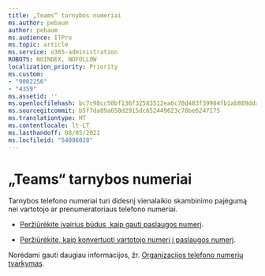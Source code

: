 ```yaml
---
title: „Teams“ tarnybos numeriai
ms.author: pebaum
author: pebaum
ms.audience: ITPro
ms.topic: article
ms.service: o365-administration
ROBOTS: NOINDEX, NOFOLLOW
localization_priority: Priority
ms.custom:
- "9002256"
- "4359"
ms.assetid: ''
ms.openlocfilehash: bc7c98cc50bf136f32583512ea6c78d483f39984fb1ab889dda19d1c1391e90f
ms.sourcegitcommit: b5f7da89a650d2915dc652449623c78be6247175
ms.translationtype: HT
ms.contentlocale: lt-LT
ms.lasthandoff: 08/05/2021
ms.locfileid: "54086028"
---
```

# <a name="service-numbers-in-teams"></a>„Teams“ tarnybos numeriai

Tarnybos telefono numeriai turi didesnį vienalaikio skambinimo pajėgumą nei vartotojo ar prenumeratoriaus telefono numeriai. 

- [Peržiūrėkite įvairius būdus, kaip gauti paslaugos numerį](https://docs.microsoft.com/microsoftteams/getting-service-phone-numbers). 

- [Peržiūrėkite, kaip konvertuoti vartotojo numerį į paslaugos numerį](https://docs.microsoft.com/microsoftteams/manage-phone-numbers-for-your-organization/phone-number-management-for-the-u-s).

Norėdami gauti daugiau informacijos, žr. [Organizacijos telefono numerių tvarkymas](https://docs.microsoft.com/microsoftteams/manage-phone-numbers-for-your-organization/manage-phone-numbers-for-your-organization).
